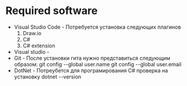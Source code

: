 # Required software
* Visual Studio Code - Потребуется установка следующих плагинов
    1. Draw.io
    2. C#
    3. C# extension
* Visual studio     - 
* Git - После установки гита нужно представиться следующим образом:
    git config --global user.name
    git config --global user.email
* DotNet - Потреубется для програмирования C#
    проверка на установку dotnet --version